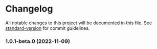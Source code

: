 # Changelog

All notable changes to this project will be documented in this file. See [standard-version](https://github.com/conventional-changelog/standard-version) for commit guidelines.

### 1.0.1-beta.0 (2022-11-09)
